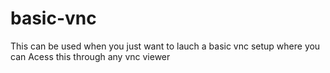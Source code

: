 # basic-vnc
This can be used when you just want to lauch a basic vnc setup where you can Acess this through any vnc viewer
